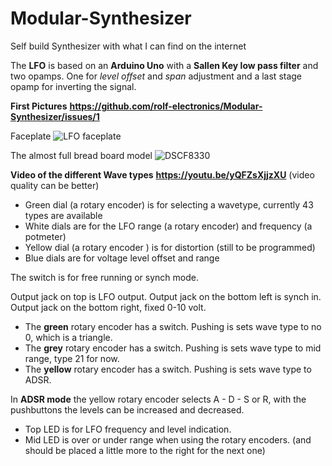 # Modular-Synthesizer
Self build Synthesizer with what I can find on the internet

The **LFO** is based on an **Arduino Uno** with a **Sallen Key low pass filter** and two opamps. One for *level offset* and *span* adjustment and a last stage opamp for inverting the signal.

**First Pictures** **https://github.com/rolf-electronics/Modular-Synthesizer/issues/1**

Faceplate
![LFO faceplate](https://user-images.githubusercontent.com/64435848/89296541-c47eba00-d662-11ea-9461-e2585dc7a448.JPG)

The almost full bread board model
![DSCF8330](https://user-images.githubusercontent.com/64435848/89454321-cfb80f80-d760-11ea-9655-173efd9ca126.JPG)

**Video of the different Wave types** **https://youtu.be/yQFZsXjjzXU**
(video quality can be better)

* Green dial   (a rotary encoder) is for selecting a wavetype, currently 43 types are available
* White dials  are for the LFO range (a rotary encoder) and frequency (a potmeter)
* Yellow dial  (a rotary encoder ) is for distortion (still to be programmed)
* Blue dials   are for voltage level offset and range

The switch is for free running or synch mode.

Output jack on top is LFO output. 
Output jack on the bottom left is synch in. 
Output jack on the bottom right, fixed 0-10 volt.

* The **green**  rotary encoder has a switch. Pushing is sets wave type to no 0, which is a triangle.
* The **grey**   rotary encoder has a switch. Pushing is sets wave type to mid range, type 21 for now.
* The **yellow** rotary encoder has a switch. Pushing is sets wave type to ADSR.

In **ADSR mode** the yellow rotary encoder selects A - D - S or R, with the pushbuttons the levels can be increased and decreased.

* Top LED is for LFO frequency and level indication.
* Mid LED is over or under range when using the rotary encoders. (and should be placed a little more to the right for the next one)

